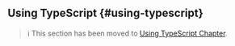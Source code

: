 ## Using TypeScript {#using-typescript}

> ℹ️ This section has been moved to [Using TypeScript Chapter](../typescript.md).
